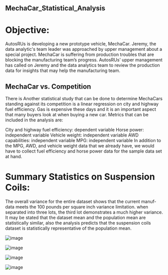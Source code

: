 ## MechaCar_Statistical_Analysis

# Objective:
AutosRUs is developing a new prototype vehicle, MechaCar. Jeremy, the data analytic's team leader was approached by upper management about a special project. MechaCar is suffering from production troubles that are blocking the manufacturing team’s progress. AutosRUs’ upper management has called on Jeremy and the data analytics team to review the production data for insights that may help the manufacturing team.


## MechaCar vs. Competition
There is Another statistical study that can be done to determine MechaCars standing against its competition is a linear regression on city and highway fuel efficiency. Gas is expensive these days and it is an important aspect that many buyers look at when buying a new car. Metrics that can be included in the analysis are:

City and highway fuel efficiency: dependent variable
Horse power: independent variable
Vehicle weight: independent variable
AWD capabilities: independent variable
MPG: independent variable In addition to the MPG, AWD, and vehicle weight data that we already have, we would have to collect fuel efficiency and horse power data for the sample data set at hand.

# Summary Statistics on Suspension Coils:
The overall variance for the entire dataset shows that the current manuf-data meets the 100 pounds per square inch variance limitation. when separated into three lots, the third lot demonstrates a much higher variance.  It may be stated that the dataset mean and the population mean are statistically similar, also the analysis predicts that the suspension coils dataset is statistically representative of the population mean.

![image](https://user-images.githubusercontent.com/94503395/160734738-3ad2f4b9-cd9b-4719-be24-876936d6d30a.png)


![image](https://user-images.githubusercontent.com/94503395/160734574-5e694189-a6ae-42d3-8f5c-99464fb806ea.png)

![image](https://user-images.githubusercontent.com/94503395/160734589-ac573cab-21c9-497b-9c69-5344a055f781.png)

![image](https://user-images.githubusercontent.com/94503395/160734671-5d30a646-cd26-4932-a598-89cacc85c446.png)
